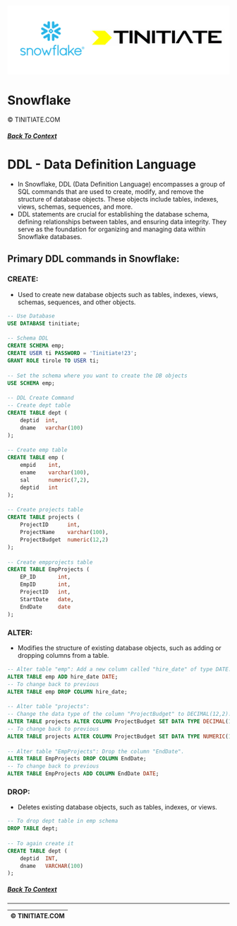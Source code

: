 ![Snowflake Tinitiate Image](snowflake_tinitiate.png)

# Snowflake
&copy; TINITIATE.COM

##### [Back To Context](./README.md)

# DDL - Data Definition Language
* In Snowflake, DDL (Data Definition Language) encompasses a group of SQL commands that are used to create, modify, and remove the structure of database objects. These objects include tables, indexes, views, schemas, sequences, and more.
* DDL statements are crucial for establishing the database schema, defining relationships between tables, and ensuring data integrity. They serve as the foundation for organizing and managing data within Snowflake databases.

## Primary DDL commands in Snowflake:
### CREATE:
* Used to create new database objects such as tables, indexes, views, schemas, sequences, and other objects.
```sql
-- Use Database
USE DATABASE tinitiate;

-- Schema DDL
CREATE SCHEMA emp;
CREATE USER ti PASSWORD = 'Tinitiate!23';
GRANT ROLE tirole TO USER ti;

-- Set the schema where you want to create the DB objects
USE SCHEMA emp;

-- DDL Create Command
-- Create dept table
CREATE TABLE dept (
    deptid  int,
    dname   varchar(100)
);

-- Create emp table
CREATE TABLE emp (
    empid    int,
    ename    varchar(100),
    sal      numeric(7,2),
    deptid   int
);

-- Create projects table
CREATE TABLE projects (
    ProjectID      int,
    ProjectName    varchar(100),
    ProjectBudget  numeric(12,2)
);

-- Create empprojects table
CREATE TABLE EmpProjects (
    EP_ID       int,
    EmpID       int,
    ProjectID   int,
    StartDate   date,
    EndDate     date
);
```

### ALTER:
* Modifies the structure of existing database objects, such as adding or dropping columns from a table.
```sql
-- Alter table "emp": Add a new column called "hire_date" of type DATE.
ALTER TABLE emp ADD hire_date DATE;
-- To change back to previous
ALTER TABLE emp DROP COLUMN hire_date;

-- Alter table "projects":
-- Change the data type of the column "ProjectBudget" to DECIMAL(12,2).
ALTER TABLE projects ALTER COLUMN ProjectBudget SET DATA TYPE DECIMAL(12,2);
-- To change back to previous
ALTER TABLE projects ALTER COLUMN ProjectBudget SET DATA TYPE NUMERIC(12,2);

-- Alter table "EmpProjects": Drop the column "EndDate".
ALTER TABLE EmpProjects DROP COLUMN EndDate;
-- To change back to previous
ALTER TABLE EmpProjects ADD COLUMN EndDate DATE;
```

### DROP:
* Deletes existing database objects, such as tables, indexes, or views.
```sql
-- To drop dept table in emp schema
DROP TABLE dept;

-- To again create it
CREATE TABLE dept (
    deptid  INT,
    dname   VARCHAR(100)
);
```

##### [Back To Context](./README.md)
***
| &copy; TINITIATE.COM |
|----------------------|